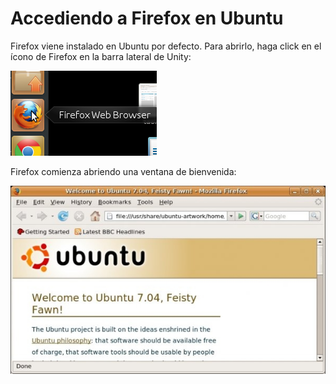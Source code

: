 Accediendo a Firefox en Ubuntu
==============================

Firefox viene instalado en Ubuntu por defecto. Para abrirlo, haga click en el ícono de Firefox en la barra lateral de Unity:

![Firefox on Ubuntu](ff_ubuntu_1.png)

Firefox comienza abriendo una ventana de bienvenida:

![Firefox on Ubuntu](ff_ubuntu_2.png)
